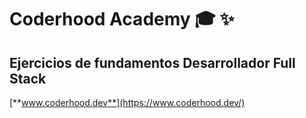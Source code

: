  Coderhood Academy :mortar_board: :sparkles:
============================================
Ejercicios de fundamentos Desarrollador Full Stack  
--------------------------------------------
[**www.coderhood.dev**](https://www.coderhood.dev/)              


